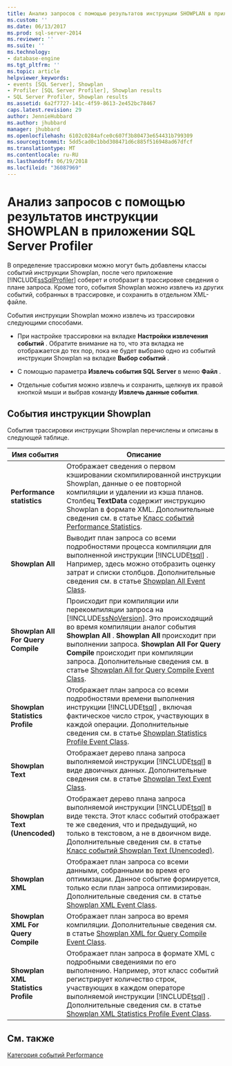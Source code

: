 ```yaml
---
title: Анализ запросов с помощью результатов инструкции SHOWPLAN в приложении SQL Server Profiler | Документы Майкрософт
ms.custom: ''
ms.date: 06/13/2017
ms.prod: sql-server-2014
ms.reviewer: ''
ms.suite: ''
ms.technology:
- database-engine
ms.tgt_pltfrm: ''
ms.topic: article
helpviewer_keywords:
- events [SQL Server], Showplan
- Profiler [SQL Server Profiler], Showplan results
- SQL Server Profiler, Showplan results
ms.assetid: 6a2f7727-141c-4f59-8613-2e452bc78467
caps.latest.revision: 29
author: JennieHubbard
ms.author: jhubbard
manager: jhubbard
ms.openlocfilehash: 6102c0284afce0c607f3b80473e654431b799309
ms.sourcegitcommit: 5dd5cad0c1bbd308471d6c885f516948ad67dfcf
ms.translationtype: MT
ms.contentlocale: ru-RU
ms.lasthandoff: 06/19/2018
ms.locfileid: "36087969"
---
```

# <a name="analyze-queries-with-showplan-results-in-sql-server-profiler"></a>Анализ запросов с помощью результатов инструкции SHOWPLAN в приложении SQL Server Profiler
  В определение трассировки можно могут быть добавлены классы событий инструкции Showplan, после чего приложение [!INCLUDE[ssSqlProfiler](../../includes/sssqlprofiler-md.md)] соберет и отобразит в трассировке сведения о плане запроса. Кроме того, события Showplan можно извлечь из других событий, собранных в трассировке, и сохранить в отдельном XML-файле.  
  
 События инструкции Showplan можно извлечь из трассировки следующими способами.  
  
-   При настройке трассировки на вкладке **Настройки извлечения событий** . Обратите внимание на то, что эта вкладка не отображается до тех пор, пока не будет выбрано одно из событий инструкции Showplan на вкладке **Выбор событий** .  
  
-   С помощью параметра **Извлечь события SQL Server** в меню **Файл** .  
  
-   Отдельные события можно извлечь и сохранить, щелкнув их правой кнопкой мыши и выбрав команду **Извлечь данные события**.  
  
## <a name="showplan-events"></a>События инструкции Showplan  
 События трассировки инструкции Showplan перечислены и описаны в следующей таблице.  
  
|Имя события|Описание|  
|----------------|-----------------|  
|**Performance statistics**|Отображает сведения о первом кэшировании скомпилированной инструкции Showplan, данные о ее повторной компиляции и удалении из кэша планов. Столбец **TextData** содержит инструкцию Showplan в формате XML. Дополнительные сведения см. в статье [Класс событий Performance Statistics](../../relational-databases/event-classes/performance-statistics-event-class.md).|  
|**Showplan All**|Выводит план запроса со всеми подробностями процесса компиляции для выполненной инструкции [!INCLUDE[tsql](../../includes/tsql-md.md)] . Например, здесь можно отобразить оценку затрат и списки столбцов. Дополнительные сведения см. в статье [Showplan All Event Class](../../relational-databases/event-classes/showplan-all-event-class.md).|  
|**Showplan All For Query Compile**|Происходит при компиляции или перекомпиляции запроса на [!INCLUDE[ssNoVersion](../../includes/ssnoversion-md.md)]. Это происходящий во время компиляции аналог события **Showplan All** . **Showplan All** происходит при выполнении запроса. **Showplan All For Query Compile** происходит при компиляции запроса. Дополнительные сведения см. в статье [Showplan All for Query Compile Event Class](../../relational-databases/event-classes/showplan-all-for-query-compile-event-class.md).|  
|**Showplan Statistics Profile**|Отображает план запроса со всеми подробностями времени выполнения инструкции [!INCLUDE[tsql](../../includes/tsql-md.md)] , включая фактическое число строк, участвующих в каждой операции. Дополнительные сведения см. в статье [Showplan Statistics Profile Event Class](../../relational-databases/event-classes/showplan-statistics-profile-event-class.md).|  
|**Showplan Text**|Отображает дерево плана запроса выполняемой инструкции [!INCLUDE[tsql](../../includes/tsql-md.md)] в виде двоичных данных. Дополнительные сведения см. в статье [Showplan Text Event Class](../../relational-databases/event-classes/showplan-text-event-class.md).|  
|**Showplan Text (Unencoded)**|Отображает дерево плана запроса выполняемой инструкции [!INCLUDE[tsql](../../includes/tsql-md.md)] в виде текста. Этот класс событий отображает те же сведения, что и предыдущий, но только в текстовом, а не в двоичном виде. Дополнительные сведения см. в статье [Класс событий Showplan Text (Unencoded)](../../relational-databases/event-classes/showplan-text-unencoded-event-class.md).|  
|**Showplan XML**|Отображает план запроса со всеми данными, собранными во время его оптимизации. Данное событие формируется, только если план запроса оптимизирован. Дополнительные сведения см. в статье [Showplan XML Event Class](../../relational-databases/event-classes/showplan-xml-event-class.md).|  
|**Showplan XML For Query Compile**|Отображает план запроса во время компиляции. Дополнительные сведения см. в статье [Showplan XML for Query Compile Event Class](../../relational-databases/event-classes/showplan-xml-for-query-compile-event-class.md).|  
|**Showplan XML Statistics Profile**|Отображает план запроса в формате XML с подробными сведениями по его выполнению. Например, этот класс событий регистрирует количество строк, участвующих в каждом операторе выполняемой инструкции [!INCLUDE[tsql](../../includes/tsql-md.md)] . Дополнительные сведения см. в статье [Showplan XML Statistics Profile Event Class](../../relational-databases/event-classes/showplan-xml-statistics-profile-event-class.md).|  
  
## <a name="see-also"></a>См. также  
 [Категория событий Performance](../../relational-databases/event-classes/performance-event-category.md)  
  
  